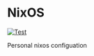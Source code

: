 # NixOS 

[![Test](https://github.com/X01A/nixos/actions/workflows/test.yaml/badge.svg)](https://github.com/X01A/nixos/actions/workflows/test.yaml)

Personal nixos configuation
